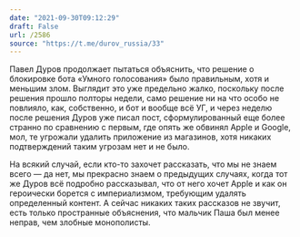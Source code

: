 ```yaml
---
date: "2021-09-30T09:12:29"
draft: False
url: /2586
source: "https://t.me/durov_russia/33"
---
```


Павел Дуров продолжает пытаться объяснить, что решение о блокировке бота «Умного голосования» было правильным, хотя и меньшим злом. Выглядит это уже предельно жалко, поскольку после решения прошло полторы недели, само решение ни на что особо не повлияло, как, собственно, и бот и вообще всё УГ, и через неделю после решения Дуров уже писал пост, сформулированный еще более странно по сравнению с первым, где опять же обвинял Apple и Google, мол, те угрожали удалить приложение из магазинов, хотя никаких подтверждений таким угрозам нет и не было.

На всякий случай, если кто-то захочет рассказать, что мы не знаем всего — да нет, мы прекрасно знаем о предыдущих случаях, когда тот же Дуров всё подробно рассказывал, что от него хочет Apple и как он героически борется с империализмом, требующим удалять определенный контент. А сейчас никаких таких рассказов не звучит, есть только пространные объяснения, что мальчик Паша был менее неправ, чем злобные монополисты.
